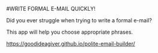 #WRITE FORMAL E-MAIL QUICKLY!

Did you ever struggle when trying to write a formal e-mail?

This app will help you choose appropriate phrases.

https://goodideagiver.github.io/polite-email-builder/

